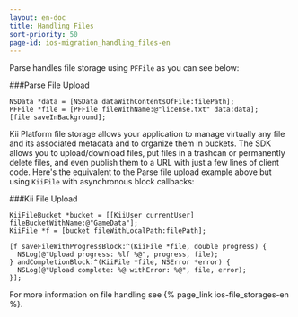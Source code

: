 ```yaml
---
layout: en-doc
title: Handling Files
sort-priority: 50
page-id: ios-migration_handling_files-en
---
```

Parse handles file storage using `PFFile` as you can see below:

###Parse File Upload
```objc
NSData *data = [NSData dataWithContentsOfFile:filePath];
PFFile *file = [PFFile fileWithName:@"license.txt" data:data];
[file saveInBackground];
```

Kii Platform file storage allows your application to manage virtually any file and its associated metadata and to organize them in buckets. The SDK allows you to upload/download files, put files in a trashcan or permanently delete files, and even publish them to a URL with just a few lines of client code. Here's the equivalent to the Parse file upload example above but using `KiiFile` with asynchronous block callbacks:

###Kii File Upload
```objc
KiiFileBucket *bucket = [[KiiUser currentUser] fileBucketWithName:@"GameData"];
KiiFile *f = [bucket fileWithLocalPath:filePath];

[f saveFileWithProgressBlock:^(KiiFile *file, double progress) {
  NSLog(@"Upload progress: %lf %@", progress, file);
} andCompletionBlock:^(KiiFile *file, NSError *error) {
  NSLog(@"Upload complete: %@ withError: %@", file, error);
}];
```

For more information on file handling see {% page_link ios-file_storages-en %}.
